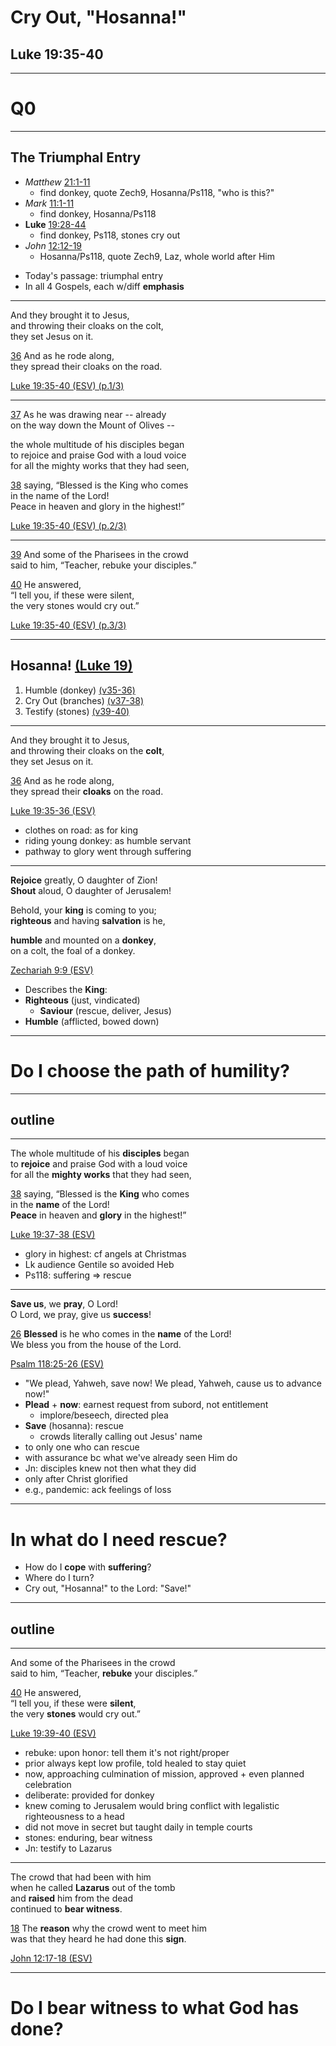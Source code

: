 <!-- .slide: <%= bg("unsplash-Jztmx9yqjBw-stars.jpg") %> id="title" -->
# Cry Out, "Hosanna!"
## Luke 19:35-40

>>>

---
<!-- .slide: data-background="white" -->
# Q0

>>>

---
## The Triumphal Entry
+ *Matthew* [21:1-11](# "ref")
  + find donkey, quote Zech9, Hosanna/Ps118, "who is this?"
+ *Mark* [11:1-11](# "ref")
  + find donkey, Hosanna/Ps118
+ **Luke** [19:28-44](# "ref")
  + find donkey, Ps118, stones cry out
+ *John* [12:12-19](# "ref")
  + Hosanna/Ps118, quote Zech9, Laz, whole world after Him

>>>
+ Today's passage: triumphal entry
+ In all 4 Gospels, each w/diff **emphasis**

******
And they brought it to Jesus, <br>
and throwing their cloaks on the colt, <br>
they set Jesus on it. 

[36](# "ref")
And as he rode along, <br>
they spread their cloaks on the road. 

[Luke 19:35-40 (ESV) (p.1/3)](# "ref")

******
[37](# "ref")
As he was drawing near -- already <br>
on the way down the Mount of Olives --

the whole multitude of his disciples began <br>
to rejoice and praise God with a loud voice <br>
for all the mighty works that they had seen, 

[38](# "ref")
saying, “Blessed is the King who comes <br>
in the name of the Lord! <br>
Peace in heaven and glory in the highest!” 

[Luke 19:35-40 (ESV) (p.2/3)](# "ref")

******
[39](# "ref")
And some of the Pharisees in the crowd <br>
said to him, “Teacher, rebuke your disciples.” 

[40](# "ref")
He answered, <br>
“I tell you, if these were silent, <br>
the very stones would cry out.”

[Luke 19:35-40 (ESV) (p.3/3)](# "ref")

---
<!-- .slide: <%= bg("unsplash-Jztmx9yqjBw-stars.jpg") %> id="outline" class="outline" -->
## Hosanna! [(Luke 19)](# "ref")
1. Humble (donkey) [(v35-36)](# "ref")
1. Cry Out (branches) [(v37-38)](# "ref")
1. Testify (stones) [(v39-40)](# "ref")

---
And they brought it to Jesus, <br>
and throwing their cloaks on the **colt**, <br>
they set Jesus on it. 

[36](# "ref")
And as he rode along, <br>
they spread their **cloaks** on the road. 

[Luke 19:35-36 (ESV)](# "ref")

>>>
+ clothes on road: as for king
+ riding young donkey: as humble servant
+ pathway to glory went through suffering

---
**Rejoice** greatly, O daughter of Zion!<br>
**Shout** aloud, O daughter of Jerusalem!

Behold, your **king** is coming to you;<br>
**righteous** and having **salvation** is he,

**humble** and mounted on a **donkey**,<br>
on a colt, the foal of a donkey.

[Zechariah 9:9 (ESV)](# "ref")

>>>
+ Describes the **King**:
+ **Righteous** (just, vindicated)
  + **Saviour** (rescue, deliver, Jesus)
+ **Humble** (afflicted, bowed down)

---
<!-- .slide: data-background="white" -->
# Do I choose the path of **humility**?

---
## outline

---
The whole multitude of his **disciples** began <br>
to **rejoice** and praise God with a loud voice <br>
for all the **mighty works** that they had seen, 

[38](# "ref")
saying, “Blessed is the **King** who comes <br>
in the **name** of the Lord! <br>
**Peace** in heaven and **glory** in the highest!” 

[Luke 19:37-38 (ESV)](# "ref")

>>>
+ glory in highest: cf angels at Christmas
+ Lk audience Gentile so avoided Heb
+ Ps118: suffering => rescue

---
**Save us**, we **pray**, O Lord!<br>
O Lord, we pray, give us **success**!

[26](# "ref")
**Blessed** is he who comes in the **name** of the Lord!<br>
We bless you from the house of the Lord.

[Psalm 118:25-26 (ESV)](# "ref")

>>>
+ "We plead, Yahweh, save now! We plead, Yahweh, cause us to advance now!"
+ **Plead** + **now**: earnest request from subord, not entitlement
  + implore/beseech, directed plea
+ **Save** (hosanna): rescue
  + crowds literally calling out Jesus' name
+ to only one who can rescue
+ with assurance bc what we've already seen Him do
+ Jn: disciples knew not then what they did
+ only after Christ glorified
+ e.g., pandemic: ack feelings of loss

---
<!-- .slide: data-background="white" -->
# In what do I need **rescue**?

>>>
+ How do I **cope** with **suffering**?
+ Where do I turn? 
+ Cry out, "Hosanna!" to the Lord: "Save!"

---
## outline

---
And some of the Pharisees in the crowd <br>
said to him, “Teacher, **rebuke** your disciples.” 

[40](# "ref")
He answered, <br>
“I tell you, if these were **silent**, <br>
the very **stones** would cry out.”

[Luke 19:39-40 (ESV)](# "ref")

>>>
+ rebuke: upon honor: tell them it's not right/proper
+ prior always kept low profile, told healed to stay quiet
+ now, approaching culmination of mission, approved + even planned celebration
+ deliberate: provided for donkey
+ knew coming to Jerusalem would bring conflict with legalistic righteousness to a head
+ did not move in secret but taught daily in temple courts
+ stones: enduring, bear witness
+ Jn: testify to Lazarus

---
The crowd that had been with him <br>
when he called **Lazarus** out of the tomb <br>
and **raised** him from the dead <br>
continued to **bear witness**. 

[18](# "ref")
The **reason** why the crowd went to meet him <br>
was that they heard he had done this **sign**.

[John 12:17-18 (ESV)](# "ref")

---
<!-- .slide: data-background="white" -->
# Do I bear **witness** to what God has **done**? 

